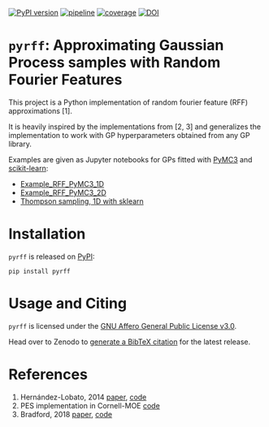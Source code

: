 [![PyPI version](https://badge.fury.io/py/pyrff.svg)](https://badge.fury.io/py/pyrff)
[![pipeline](https://github.com/michaelosthege/pyrff/workflows/pipeline/badge.svg)](https://github.com/michaelosthege/pyrff/actions)
[![coverage](https://codecov.io/gh/michaelosthege/pyrff/branch/master/graph/badge.svg)](https://codecov.io/gh/michaelosthege/pyrff)
[![DOI](https://zenodo.org/badge/DOI/10.5281/zenodo.3831380.svg)](https://doi.org/10.5281/zenodo.3831380)


# `pyrff`: Approximating Gaussian Process samples with Random Fourier Features
This project is a Python implementation of random fourier feature (RFF) approximations [1].

It is heavily inspired by the implementations from [2, 3] and generalizes the implementation to work with GP hyperparameters obtained from any GP library.

Examples are given as Jupyter notebooks for GPs fitted with [PyMC3](https://github.com/pymc-devs/pymc3) and [scikit-learn](https://scikit-learn.org):
+ [Example_RFF_PyMC3_1D](https://github.com/michaelosthege/pyrff/blob/master/notebooks/Example_RFF_1D_PyMC3.ipynb)
+ [Example_RFF_PyMC3_2D](https://github.com/michaelosthege/pyrff/blob/master/notebooks/Example_RFF_2D_PyMC3.ipynb)
+ [Thompson sampling, 1D with sklearn](https://github.com/michaelosthege/pyrff/blob/master/notebooks/TS_1D_sklearn.ipynb)

# Installation
`pyrff` is released on [PyPI](https://pypi.org/project/pyrff/):
```
pip install pyrff
```
# Usage and Citing
`pyrff` is licensed under the [GNU Affero General Public License v3.0](https://github.com/michaelosthege/pyrff/blob/master/LICENSE).

Head over to Zenodo to [generate a BibTeX citation](https://doi.org/10.5281/zenodo.3831380) for the latest release.

# References
1. Hernández-Lobato, 2014 [paper](https://arxiv.org/abs/1511.05467), [code](https://bitbucket.org/jmh233/codepesnips2014/src/ac843ba992ca1879190a472ac20c83a447e4e2c0/sourceFiles/sampleMinimum.m#lines-1)
2. PES implementation in Cornell-MOE [code](https://github.com/wujian16/Cornell-MOE/blob/df299d1be882d2af9796d7a68b3f9505cac7a53e/pes/PES/sample_minimum.py#L23)
3. Bradford, 2018 [paper](https://link.springer.com/article/10.1007/s10898-018-0609-2/), [code](https://github.com/Eric-Bradford/TS-EMO/blob/87151d94081db1d0f128a788ebdb789d2891ee9a/TSEMO_V4.m#L501)
